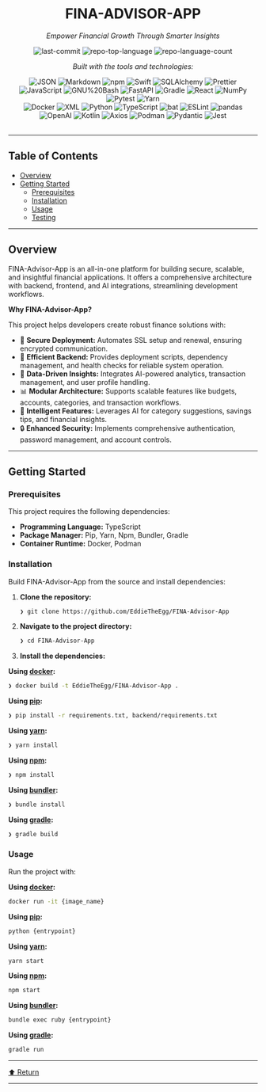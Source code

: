 <div id="top">

<!-- HEADER STYLE: CLASSIC -->
<div align="center">


# FINA-ADVISOR-APP

<em>Empower Financial Growth Through Smarter Insights</em>

<!-- BADGES -->
<img src="https://img.shields.io/github/last-commit/EddieTheEgg/FINA-Advisor-App?style=flat&logo=git&logoColor=white&color=0080ff" alt="last-commit">
<img src="https://img.shields.io/github/languages/top/EddieTheEgg/FINA-Advisor-App?style=flat&color=0080ff" alt="repo-top-language">
<img src="https://img.shields.io/github/languages/count/EddieTheEgg/FINA-Advisor-App?style=flat&color=0080ff" alt="repo-language-count">

<em>Built with the tools and technologies:</em>

<img src="https://img.shields.io/badge/JSON-000000.svg?style=flat&logo=JSON&logoColor=white" alt="JSON">
<img src="https://img.shields.io/badge/Markdown-000000.svg?style=flat&logo=Markdown&logoColor=white" alt="Markdown">
<img src="https://img.shields.io/badge/npm-CB3837.svg?style=flat&logo=npm&logoColor=white" alt="npm">
<img src="https://img.shields.io/badge/Swift-F05138.svg?style=flat&logo=Swift&logoColor=white" alt="Swift">
<img src="https://img.shields.io/badge/SQLAlchemy-D71F00.svg?style=flat&logo=SQLAlchemy&logoColor=white" alt="SQLAlchemy">
<img src="https://img.shields.io/badge/Prettier-F7B93E.svg?style=flat&logo=Prettier&logoColor=black" alt="Prettier">
<img src="https://img.shields.io/badge/JavaScript-F7DF1E.svg?style=flat&logo=JavaScript&logoColor=black" alt="JavaScript">
<img src="https://img.shields.io/badge/GNU%20Bash-4EAA25.svg?style=flat&logo=GNU-Bash&logoColor=white" alt="GNU%20Bash">
<img src="https://img.shields.io/badge/FastAPI-009688.svg?style=flat&logo=FastAPI&logoColor=white" alt="FastAPI">
<img src="https://img.shields.io/badge/Gradle-02303A.svg?style=flat&logo=Gradle&logoColor=white" alt="Gradle">
<img src="https://img.shields.io/badge/React-61DAFB.svg?style=flat&logo=React&logoColor=black" alt="React">
<img src="https://img.shields.io/badge/NumPy-013243.svg?style=flat&logo=NumPy&logoColor=white" alt="NumPy">
<img src="https://img.shields.io/badge/Pytest-0A9EDC.svg?style=flat&logo=Pytest&logoColor=white" alt="Pytest">
<img src="https://img.shields.io/badge/Yarn-2C8EBB.svg?style=flat&logo=Yarn&logoColor=white" alt="Yarn">
<br>
<img src="https://img.shields.io/badge/Docker-2496ED.svg?style=flat&logo=Docker&logoColor=white" alt="Docker">
<img src="https://img.shields.io/badge/XML-005FAD.svg?style=flat&logo=XML&logoColor=white" alt="XML">
<img src="https://img.shields.io/badge/Python-3776AB.svg?style=flat&logo=Python&logoColor=white" alt="Python">
<img src="https://img.shields.io/badge/TypeScript-3178C6.svg?style=flat&logo=TypeScript&logoColor=white" alt="TypeScript">
<img src="https://img.shields.io/badge/bat-31369E.svg?style=flat&logo=bat&logoColor=white" alt="bat">
<img src="https://img.shields.io/badge/ESLint-4B32C3.svg?style=flat&logo=ESLint&logoColor=white" alt="ESLint">
<img src="https://img.shields.io/badge/pandas-150458.svg?style=flat&logo=pandas&logoColor=white" alt="pandas">
<img src="https://img.shields.io/badge/OpenAI-412991.svg?style=flat&logo=OpenAI&logoColor=white" alt="OpenAI">
<img src="https://img.shields.io/badge/Kotlin-7F52FF.svg?style=flat&logo=Kotlin&logoColor=white" alt="Kotlin">
<img src="https://img.shields.io/badge/Axios-5A29E4.svg?style=flat&logo=Axios&logoColor=white" alt="Axios">
<img src="https://img.shields.io/badge/Podman-892CA0.svg?style=flat&logo=Podman&logoColor=white" alt="Podman">
<img src="https://img.shields.io/badge/Pydantic-E92063.svg?style=flat&logo=Pydantic&logoColor=white" alt="Pydantic">
<img src="https://img.shields.io/badge/Jest-C21325.svg?style=flat&logo=Jest&logoColor=white" alt="Jest">

</div>
<br>

---

## Table of Contents

- [Overview](#overview)
- [Getting Started](#getting-started)
    - [Prerequisites](#prerequisites)
    - [Installation](#installation)
    - [Usage](#usage)
    - [Testing](#testing)

---

## Overview

FINA-Advisor-App is an all-in-one platform for building secure, scalable, and insightful financial applications. It offers a comprehensive architecture with backend, frontend, and AI integrations, streamlining development workflows.

**Why FINA-Advisor-App?**

This project helps developers create robust finance solutions with:

- 🔧 **Secure Deployment:** Automates SSL setup and renewal, ensuring encrypted communication.
- 🚀 **Efficient Backend:** Provides deployment scripts, dependency management, and health checks for reliable system operation.
- 💾 **Data-Driven Insights:** Integrates AI-powered analytics, transaction management, and user profile handling.
- 📊 **Modular Architecture:** Supports scalable features like budgets, accounts, categories, and transaction workflows.
- 🧠 **Intelligent Features:** Leverages AI for category suggestions, savings tips, and financial insights.
- 🔒 **Enhanced Security:** Implements comprehensive authentication, password management, and account controls.

---

## Getting Started

### Prerequisites

This project requires the following dependencies:

- **Programming Language:** TypeScript
- **Package Manager:** Pip, Yarn, Npm, Bundler, Gradle
- **Container Runtime:** Docker, Podman

### Installation

Build FINA-Advisor-App from the source and install dependencies:

1. **Clone the repository:**

    ```sh
    ❯ git clone https://github.com/EddieTheEgg/FINA-Advisor-App
    ```

2. **Navigate to the project directory:**

    ```sh
    ❯ cd FINA-Advisor-App
    ```

3. **Install the dependencies:**

**Using [docker](https://www.docker.com/):**

```sh
❯ docker build -t EddieTheEgg/FINA-Advisor-App .
```
**Using [pip](https://pypi.org/project/pip/):**

```sh
❯ pip install -r requirements.txt, backend/requirements.txt
```
**Using [yarn](https://yarnpkg.com/):**

```sh
❯ yarn install
```
**Using [npm](https://www.npmjs.com/):**

```sh
❯ npm install
```
**Using [bundler](https://www.ruby-lang.org/):**

```sh
❯ bundle install
```
**Using [gradle](https://gradle.org/):**

```sh
❯ gradle build
```

### Usage

Run the project with:

**Using [docker](https://www.docker.com/):**

```sh
docker run -it {image_name}
```
**Using [pip](https://pypi.org/project/pip/):**

```sh
python {entrypoint}
```
**Using [yarn](https://yarnpkg.com/):**

```sh
yarn start
```
**Using [npm](https://www.npmjs.com/):**

```sh
npm start
```
**Using [bundler](https://www.ruby-lang.org/):**

```sh
bundle exec ruby {entrypoint}
```
**Using [gradle](https://gradle.org/):**

```sh
gradle run
```


---

<div align="left"><a href="#top">⬆ Return</a></div>

---
